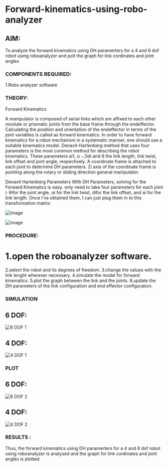 # Forward-kinematics-using-robo-analyzer

## AIM: 
To analyze the forward kinematics using DH paramerters for a 4 and 6 dof robot using roboanalyzer and polt the graph for link cordinates and joint angles
### COMPONENTS REQUIRED:
1.Robo analyzer software  


### THEORY: 
  
Forward Kinematics

A manipulator is composed of serial links which are affixed to each other revolute or prismatic joints from the base frame through the endeffector. 
Calculating the position and orientation of the endeffector in terms of the joint variables is called as forward kinematics. 
In order to have forward kinematics for a robot mechanism in a systematic manner, one should use a suitable kinematics model. 
Denavit-Hartenberg method that uses four parameters is the most common method for describing the robot kinematics. 
These parameters ai1, α −,1idi and θ the link length, link twist, link offset and joint angle, respectively. 
A coordinate frame is attached to each joint to determine DH parameters. Zi axis of the coordinate frame is pointing along the rotary or sliding direction general manipulator.

Denavit Hartenberg Parameters
With DH Parameters, solving for the Forward Kinematics is easy.  only need to take four parameters for each joint 
i: θifor the joint angle, 
αi for the link twist, 
difor the link offset, and 
ai for the link length. Once I’ve obtained them, I can just plug them in to this transformation matrix:


![image](https://user-images.githubusercontent.com/36288975/170172719-ed7befc9-2894-4344-bfd5-be831bb05308.png)

 ![image](https://user-images.githubusercontent.com/36288975/170172766-b8aeb788-7fd7-4de7-b340-f04656707ebd.png)

 

### PROCEDURE:
# 1.open the roboanalyzer software.
2.select the robot and its degrees of freedom.
3.change the values with the link lenght wherever necessary.
4.simulate the model for forward kinematics.
5.plot the graph between the link and the joints.
6.update the DH parameters of the link configuration and end effector configuration.




### SIMULATION 
 ## 6 DOF:
 ![6 DOF 1](https://github.com/IamShakthi/Forward-kinematics-using-robot-analyzer/assets/117913445/7d2df985-2ad2-4494-be74-4272537f9d4c)

 
 ## 4 DOF:
 ![4 DOF 1](https://github.com/IamShakthi/Forward-kinematics-using-robot-analyzer/assets/117913445/6edc6e24-c5e3-483e-a5ac-7e81df62424c)

 
 
 ### PLOT 
   ## 6 DOF:
 ![6 DOF 2](https://github.com/IamShakthi/Forward-kinematics-using-robot-analyzer/assets/117913445/7621be9a-4679-4dec-a77e-1d28e172ac34)

 
 ## 4 DOF: 
 ![4 DOF 2](https://github.com/IamShakthi/Forward-kinematics-using-robot-analyzer/assets/117913445/1eb94096-826b-4c5f-b69d-a79e9556227d)

 
 
 
 
 
### RESULTS :  
 Thus, the forward kinematics using DH paramerters for a 4 and 6 dof robot using roboanalyzer is analysed and the graph for link cordinates and joint angles is plotted.
